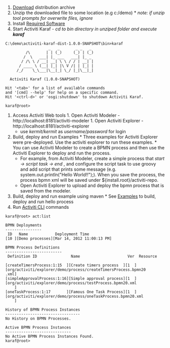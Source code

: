   1. [Download](http://code.google.com/p/activiti-karaf/downloads/list) distribution archive
  1. Unzip the downloaded file to some location (e.g c:/demo)
    * _note: if unzip tool prompts for overwrite files, ignore_
  1. Install [Required Software](RequiredSoftware.md)
  1. Start Activiti Karaf - _cd to bin directory in unziped folder and execute **karaf**_
```
C:\demo\activiti-karaf-dist-1.0.0-SNAPSHOT\bin>karaf
                   _   _       _ _   _
         /\       | | (_)     (_) | (_)
        /  \   ___| |_ ___   ___| |_ _
       / /\ \ / __| __| \ \ / / | __| |
      / ____ \ (__| |_| |\ V /| | |_| |
     /_/    \_\___|\__|_| \_/ |_|\__|_|

  Activiti Karaf (1.0.0-SNAPSHOT)

Hit '<tab>' for a list of available commands
and '[cmd] --help' for help on a specific command.
Hit '<ctrl-d>' or 'osgi:shutdown' to shutdown Activiti Karaf.

karaf@root> 
```
  1. Access Activiti Web tools
    1. Open Activiti Modeler - http://localhost:8181/activiti-modeler
    1. Open Activiti Explorer - http://localhost:8181/activiti-explorer
      * use _kermit/kermit_ as _username/password_ for login
  1. Build, deploy and run Examples
    * Three examples for Activiti Explorer were pre-deployed. Use the activiti explorer to run these examples.
    * You can use Activiti Modeler to create a BPMN process and then use the Activiti Explorer to deploy and run the process.
      * For example, from Activiti Modeler, create a simple process that _start -> script task -> end_ , and configure the script task to use groovy and add script that prints some message (e.g. system.out.println("Hello World!!");). When you save the process, the process bpmn xml will be saved under ${install.root}/activiti-repo.
      * Open Activiti Explorer to upload and deploy the bpmn process that is saved from the modeler.
  1. Build, deploy and run example using maven
    * See [Examples](Examples.md) to build, deploy and run hello process
  1. Run [Activiti CLI](ActivitiCLI.md) commands
```
karaf@root> act:list

BPMN Deployments
----------------
 ID   Name            Deployment Time
[10 ][Demo processes][Mar 14, 2012 11:00:13 PM]

BPMN Process Definitions
-------------------------
 Definition ID               Name                     Ver  Resource

[createTimersProcess:1:15  ][Create timers process  ][1  ][org/activiti/explorer/demo/process/createTimersProcess.bpmn20
.xml]
[simpleApprovalProcess:1:16][Simple approval process][1  ][org/activiti/explorer/demo/process/testProcess.bpmn20.xml
    ]
[oneTaskProcess:1:17       ][Famous One Task Process][1  ][org/activiti/explorer/demo/process/oneTaskProcess.bpmn20.xml
    ]

History of BPMN Process Instances
---------------------------------
No History on BPMN Processes.

Active BPMN Process Instances
-----------------------------
No Active BPMN Process Instances Found.
karaf@root>
```